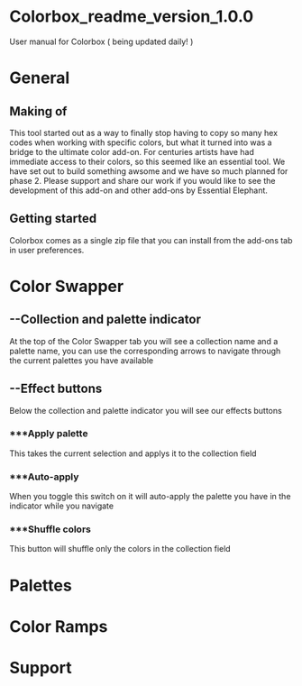 # Colorbox_readme_version_1.0.0
User manual for Colorbox ( being updated daily! )


<h1> General </h1>
<h2> Making of</h2>
<p1> This tool started out as a way to finally stop having to copy so many hex codes when working with specific colors, but what it turned into was a bridge to the ultimate color add-on. For centuries artists have had immediate access to their colors, so this seemed like an essential tool. We have set out to build something awsome and we have so much planned for phase 2. Please support and share our work if you would like to see the development of this add-on and other add-ons by Essential Elephant.
  <h2> Getting started </h2>
<p2>Colorbox comes as a single zip file that you can install from the add-ons tab in user preferences.
<h1> Color Swapper </h1>
  <h2> --Collection and palette indicator </h2>
<p1>At the top of the Color Swapper tab you will see a collection name and a palette name, you can use the corresponding arrows to navigate through the current palettes you have available</p2>
  <h2> --Effect buttons </h2>
  <p1>Below the collection and palette indicator you will see our effects buttons</p1>
  <h3> ***Apply palette </h3>
  <p1>This takes the current selection and applys it to the collection field</p1>
  <h3> ***Auto-apply</h3>
<p1>When you toggle this switch on it will auto-apply the palette you have in the indicator while you navigate</p1>
  <h3> ***Shuffle colors</h3>
<p1>This button will shuffle only the colors in the collection field</p1>
<h1> Palettes </h1>
<h1> Color Ramps </h1>
<h1> Support </h1>
